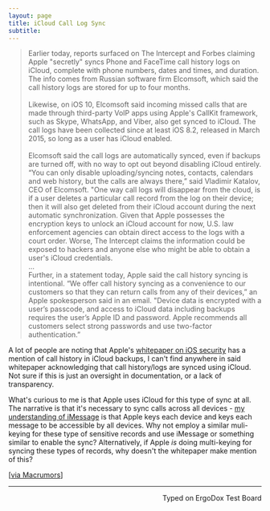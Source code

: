 ```yaml
---
layout: page
title: iCloud Call Log Sync
subtitle:
---
```


> Earlier today, reports surfaced on The Intercept and Forbes claiming Apple "secretly" syncs Phone and FaceTime call history logs on iCloud, complete with phone numbers, dates and times, and duration. The info comes from Russian software firm Elcomsoft, which said the call history logs are stored for up to four months.
<br><br>
Likewise, on iOS 10, Elcomsoft said incoming missed calls that are made through third-party VoIP apps using Apple's CallKit framework, such as Skype, WhatsApp, and Viber, also get synced to iCloud. The call logs have been collected since at least iOS 8.2, released in March 2015, so long as a user has iCloud enabled.
<br><br>
Elcomsoft said the call logs are automatically synced, even if backups are turned off, with no way to opt out beyond disabling iCloud entirely.
“You can only disable uploading/syncing notes, contacts, calendars and web history, but the calls are always there,” said Vladimir Katalov, CEO of Elcomsoft. "One way call logs will disappear from the cloud, is if a user deletes a particular call record from the log on their device; then it will also get deleted from their iCloud account during the next automatic synchronization.
Given that Apple possesses the encryption keys to unlock an iCloud account for now, U.S. law enforcement agencies can obtain direct access to the logs with a court order. Worse, The Intercept claims the information could be exposed to hackers and anyone else who might be able to obtain a user's iCloud credentials.
<br>...<br>
Further, in a statement today, Apple said the call history syncing is intentional.
“We offer call history syncing as a convenience to our customers so that they can return calls from any of their devices,” an Apple spokesperson said in an email. "Device data is encrypted with a user’s passcode, and access to iCloud data including backups requires the user’s Apple ID and password. Apple recommends all customers select strong passwords and use two-factor authentication.”

A lot of people are noting that Apple's [whitepaper on iOS security](https://www.apple.com/business/docs/iOS_Security_Guide.pdf) has a mention of call history in iCloud backups, I can't find anywhere in said whitepaper acknowledging that call history/logs are synced using iCloud. Not sure if this is just an oversight in documentation, or a lack of transparency.

What's curious to me is that Apple uses iCloud for this type of sync at all. The narrative is that it's necessary to sync calls across all devices - [my understanding of iMessage](http://missourivalleyambulance.com/2016-04-25-iMessage-New-Device-Sec) is that Apple keys each device and keys each message to be accessible by all devices. Why not employ a similar muli-keying for these type of sensitive records and use iMessage or something similar to enable the sync? Alternatively, if Apple _is_ doing multi-keying for syncing these types of records, why doesn't the whitepaper make mention of this?

[[via Macrumors](http://www.macrumors.com/2016/11/17/apple-says-icloud-call-syncing-intentional/)]

---
<p align="right">Typed on ErgoDox Test Board</p>
